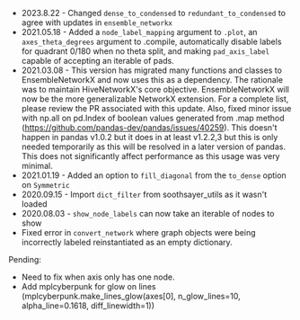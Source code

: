 * 2023.8.22 - Changed `dense_to_condensed` to `redundant_to_condensed` to agree with updates in `ensemble_networkx`
* 2021.05.18 - Added a `node_label_mapping` argument to `.plot`, an `axes_theta_degrees` argument to .compile, automatically disable labels for quadrant 0/180 when no theta split, and making `pad_axis_label` capable of accepting an iterable of pads.
* 2021.03.08 - This version has migrated many functions and classes to EnsembleNetworkX and now uses this as a dependency.  The rationale was to maintain HiveNetworkX's core objective.  EnsembleNetworkX will now be the more generalizable NetworkX extension.  For a complete list, please review the PR associated with this update.  Also, fixed minor issue with np.all on pd.Index of boolean values generated from .map method (https://github.com/pandas-dev/pandas/issues/40259).  This doesn't happen in pandas v1.0.2 but it does in at least v1.2.2,3 but this is only needed temporarily as this will be resolved in a later version of pandas.  This does not significantly affect performance as this usage was very minimal.
* 2021.01.19 - Added an option to `fill_diagonal` from the `to_dense` option on `Symmetric`
* 2020.09.15 - Import `dict_filter` from soothsayer_utils as it wasn't loaded
* 2020.08.03 - `show_node_labels` can now take an iterable of nodes to show
* Fixed error in `convert_network` where graph objects were being incorrectly labeled reinstantiated as an empty dictionary.

Pending: 
* Need to fix when axis only has one node.
* Add mplcyberpunk for glow on lines (mplcyberpunk.make_lines_glow(axes[0], n_glow_lines=10, alpha_line=0.1618, diff_linewidth=1))